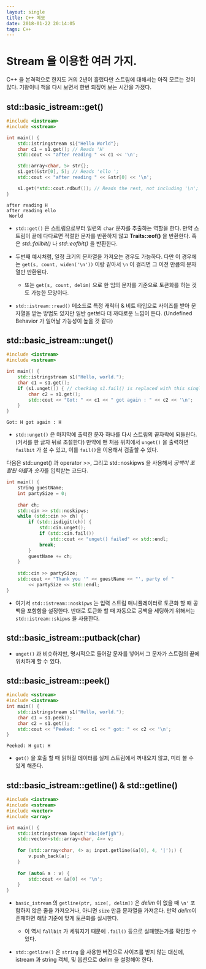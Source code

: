 ```yaml
---
layout: single
title: C++ 메모
date: 2018-01-22 20:14:05
tags: C++
---
```


# Stream 을 이용한 여러 가지.

C++ 을 본격적으로 한지도 거의 2년이 흘렀다만 스트림에 대해서는 아직 모르는 것이 많다. 기왕이니 책을 다시 보면서 한번 되짚어 보는 시간을 가졌다.

## std::basic_istream::get()

``` c++
#include <iostream>
#include <sstream>

int main() {
    std::istringstream s1{"Hello World"};
    char c1 = s1.get(); // Reads 'H'
    std::cout << "after reading " << c1 << '\n';

    std::array<char, 5> str{};
    s1.get(&str[0], 5); // Reads 'ello ';
    std::cout << "after reading " << &str[0] << '\n';

    s1.get(*std::cout.rdbuf()); // Reads the rest, not including '\n';
}
```

``` text
after reading H
after reading ello
 World
```

* `std::get()` 은 스트림으로부터 일련의 `char` 문자를 추출하는 역할을 한다. 만약 스트림이 끝에 다다르면 적절한 문자를 반환하지 않고 **Traits::eof()** 을 반환한다. 혹은 *std::fallbit()* 나 *std::eofbit()* 을 반환한다.

* 두번째 예시처럼, 일정 크기의 문자열을 가져오는 경우도 가능하다. 다만 이 경우에는 `get(s, count, widen('\n'))` 이랑 같아서 `\n` 이 걸리면 그 이전 만큼의 문자열만 반환된다.
  * 또는 `get(s, count, delim)` 으로 한 임의 문자를 기준으로 토큰화를 하는 것도 가능한 모양이다.

* `std::istream::read()` 메소드로 특정 캐릭터 & 비트 타입으로 사이즈를 받아 문자열을 받는 방법도 있지만 일반 get보다 더 까다로운 느낌이 든다. (Undefined Behavior 가 일어날 가능성이 높을 것 같다)

## std::basic_istream::unget()

``` c++
#include <iostream>
#include <sstream>

int main() {
    std::istringstream s1("Hello, world.");
    char c1 = s1.get();
    if (s1.unget()) { // checking s1.fail() is replaced with this single statement.
        char c2 = s1.get();
        std::cout << "Got: " << c1 << " got again : " << c2 << '\n';
    }
}
```

``` text
Got: H got again : H
```

* `std::unget()` 은 마지막에 출력한 문자 하나를 다시 스트림의 끝자락에 되돌린다. (커서를 한 글자 뒤로 조절한다) 만약에 맨 처음 위치에서 `unget()` 을 출력하면 `failbit` 가 설 수 있고, 이를 `fail()`을 이용해서 검출할 수 있다.

다음은 std::unget() 과 operator >>, 그리고 std::noskipws 을 사용해서 *공백이 포함된 이름*과 *숫자*를 입력받는 코드다.

``` c++
int main() {
    string guestName;
    int partySize = 0;
    
    char ch;
    std::cin >> std::noskipws;
    while (std::cin >> ch) {
        if (std::isdigit(ch)) {
            std::cin.unget();
            if (std::cin.fail()) 
                std::cout << "unget() failed" << std::endl;
            break;
        }
        guestName += ch;
    }
    
    std::cin >> partySize;
    std::cout << "Thank you '" << guestName << "', party of "
        << partySize << std::endl;
}
```

* 여기서 `std::istream::noskipws` 는 입력 스트림 매니퓰레이터로 토큰화 할 때 공백을 포함함을 설정한다. 반대로 토큰화 할 때 자동으로 공백을 세팅하기 위해서는 `std::istream::skipws` 을 사용한다.

## std::basic_istream::putback(char)

* `unget()` 과 비슷하지만, 명시적으로 들어갈 문자를 넣어서 그 문자가 스트림의 끝에 위치하게 할 수 있다.

## std::basic_istream::peek()

``` c++
#include <sstream>
#include <iostream>
int main() {
    std::istringstream s1("Hello, world.");
    char c1 = s1.peek();
    char c2 = s1.get();
    std::cout << "Peeked: " << c1 << " got: " << c2 << '\n';
}
```

``` text
Peeked: H got: H
```

* `get()` 을 호출 할 때 읽혀질 데이터를 실제 스트림에서 꺼내오지 않고, 미리 볼 수 있게 해준다.

## std::basic_istream::getline() & std::getline()

``` c++
#include <iostream>
#include <sstream>
#include <vector>
#include <array>

int main() {
    std::istringstream input("abc|def|gh");
    std::vector<std::array<char, 4>> v;
    
    for (std::array<char, 4> a; input.getline(&a[0], 4, '|');) {
        v.push_back(a);
    }
    
    for (auto& a : v) {
        std::cout << &a[0] << '\n';
    }
}
```

* `basic_istream` 의 `getline(ptr, size[, delim])` 은 *delim* 이 없을 때 `\n'` 포함하지 않은 줄을 가져오거나, 아니면 `size` 만큼 문자열을 가져온다. 만약 *delim*이 존재하면 해당 기준에 맞게 토큰화를 실시한다.
  * 이 역시 `fallbit` 가 세워지기 때문에 `.fail()` 등으로 실패했는가를 확인할 수 있다.

* `std::getline()` 은 `string` 을 사용한 버전으로 사이즈를 받지 않는 대신에, istream 과 string 객체, 및 옵션으로 delim 을 설정해야 한다.
